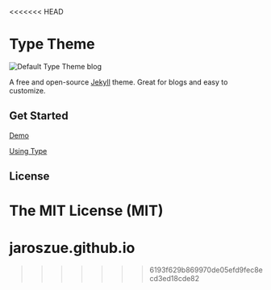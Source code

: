 <<<<<<< HEAD
# Type Theme

![Default Type Theme blog](https://cloud.githubusercontent.com/assets/816965/5142407/19742e48-71d6-11e4-8d9d-fdfe010784f0.png)

A free and open-source [Jekyll](http://jekyllrb.com) theme. Great for blogs and easy to customize.

## Get Started

[Demo](https://rohanchandra.github.io/type-theme/)

[Using Type](https://rohanchandra.github.io/project/type/)

## License
The MIT License (MIT)
=======
# jaroszue.github.io
>>>>>>> 6193f629b869970de05efd9fec8ecd3ed18cde82
